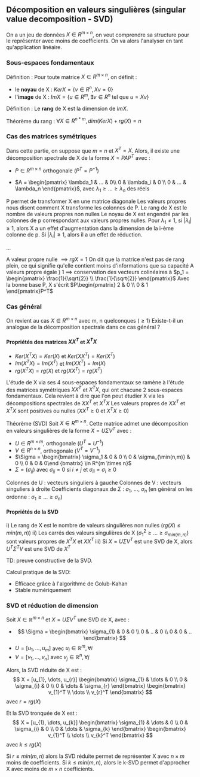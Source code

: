## Décomposition en valeurs singulières (singular value decomposition - SVD)

On a un jeu de données $X \in R^{m \times n}$, on veut comprendre sa structure pour le représenter avec moins de coefficients. On va alors l'analyser en tant qu'application linéaire.

### Sous-espaces fondamentaux

Définition : Pour toute matrice $X \in R^{m \times n}$, on définit :
 - le **noyau** de X : $Ker X = \{ v \in R^n , Xv = 0\}$
 - l'**image** de X : $Im X = \{ u \in R^m , \exists v \in R^n \text{ tel que } u = Xv\}$

Définition : Le **rang** de X est la dimension de $Im X$.

Théorème du rang : $\forall X \in R^{n*m}, dim(Ker X) + rg(X) = n$

### Cas des matrices symétriques
Dans cette partie, on suppose que $m=n$ et $X^T = X$.
Alors, il existe une décomposition spectrale de X de la forme $X=PAP^T$ avec : 
- $P \in R^{m \times n}$ orthogonale ($P^T=P^{-1}$)

- $A = \begin{pmatrix}   \lambda_1 & ... & 0\\ 0 & \lambda_i & 0 \\  0 & ... & \lambda_n   \end{pmatrix}$, avec $\lambda_1 \ge ... \ge \lambda_n$ des réels

P permet de transformer X en une matrice diagonale
Les valeurs propres nous disent comment X transforme les colonnes de P. 
Le rang de X est le nombre de valeurs propres non nulles
Le noyau de X est engendré par les colonnes de p correspondant aux valeurs propres nulles.
Pour $\lambda_1 \neq 1$, si $|\lambda_i| \ge 1$, alors X a un effet d'augmentation dans la dimension de la i-ème colonne de p.
Si $|\lambda_i| \ge 1$, alors il a un effet de réduction.

...

A valeur propre nulle $\implies rg X = 1$
	On dit que la matrice n'est pas de rang plein, ce qui signifie qu'elle contient moins d'informations que sa capacité
A valeurs propre égale ) 1 $\implies$ conservation des vecteurs colinéaires à $p_1 = \begin{pmatrix} \frac{1}{\sqrt{2}} \\ \frac{1}{\sqrt{2}} \end{pmatrix}$
Avec la bonne base P, X s'écrit $P\begin{pmatrix} 2 & 0 \\ 0 & 1 \end{pmatrix}P^T$

### Cas général
On revient au cas $X \in R^{m \times n}$ avec m, n quelconques ($\ge 1$)
Existe-t-il un analogue de la décomposition spectrale dans ce cas général ?


#### Propriétés des matrices $XX^T$ et $X^TX$

- $Ker (X^TX) = Ker (X)$ et $Ker (XX^T) = Ker (X^T)$
- $Im (X^TX) = Im (X^T)$ et $Im (XX^T) = Im (X)$
- $rg (X^TX) = rg (X)$ et $rg (XX^T) = rg (X^T)$ 

L'étude de X via ses 4 sous-espaces fondamentaux se ramène à l'étude des matrices symétriques $XX^T$ et $X^TX$, qui ont chacune 2 sous-espaces fondamentaux.
Cela revient à dire que l'on peut étudier X via les décompositions spectrales de $XX^T$ et $X^TX$
Les valeurs propres de $XX^T$ et $X^TX$ sont positives ou nulles ($XX^T \ge 0$ et $X^TX \ge 0$)

Théorème (SVD)
Soit $X \in R^{m \times n}$. Cette matrice admet une décomposition en valeurs singulières de la forme $X = U\Sigma V^T$  avec :

- $U \in R^{m \times m}$, orthogonale ($U^T = U^{-1}$)
- $V \in R^{n \times n}$, orthogonale ($V^T = V^{-1}$)
- $\Sigma = \begin{bmatrix} \sigma_1 & 0 & 0 \\ 0 & \sigma_{\min(n,m)} & 0 \\ 0 & 0 & 0\end {bmatrix} \in R^{m \times n}$
- $\Sigma = (\sigma_{ij})$ avec $\sigma_{ij} = 0$ si $i \neq j$ et $\sigma_{ii} = \sigma_{i} \ge 0$

Colonnes de U : vecteurs singuliers à gauche
Colonnes de V : vecteurs singuliers à droite
Coefficients diagonaux de $\Sigma$ : $\sigma_1$, ..., $\sigma_n$ (en général on les ordonne : $\sigma_1 \ge ... \ge \sigma_n$)


#### Propriétés de la SVD
i) Le rang de X est le nombre de valeurs singulières non nulles ($rg(X) \leq min(m,n)$)
ii) Les carrés des valeurs singulières de X ($\sigma_{1}^2 \geq \dots \geq \sigma_{min(m,n)}$) sont valeurs propres de $X^TX$ et $XX^T$
iii) Si $X=U\Sigma V^T$ est une SVD de X, alors $U^T\Sigma^TV$ est une SVD de $X^T$

TD: preuve constructive de la SVD.

Calcul pratique de la SVD: 
- Efficace grâce à l'algorithme de Golub-Kahan
- Stable numériquement

### SVD et réduction de dimension
Soit $X \in \mathbb{R}^{m\times n}$ et $X=U\Sigma V^T$ une SVD de X, avec :
- $$
\Sigma = \begin{bmatrix}
\sigma_{1} & 0 & 0 \\
0 & .. & 0 \\
0 & 0 & ..
\end{bmatrix}
$$
- $U = [u_{1}, \dots, u_{m}]$ avec $u_{i} \in \mathbb{R}^m, \forall i$
- $V = [v_{1}, \dots, v_{n}]$ avec $v_{j} \in \mathbb{R}^n, \forall j$

 Alors, la SVD réduite de X est :
$$
 X = [u_{1}, \dots, u_{r}] \begin{bmatrix}
\sigma_{1} & \dots & 0  \\
0  & \sigma_{i} & 0 \\
0 & \dots & \sigma_{r}
\end{bmatrix}
\begin{bmatrix}
v_{1}^T \\
\dots \\
v_{r}^T
\end{bmatrix}
$$avec $r = rg(X)$

Et la SVD tronquée de X est :
$$
X = [u_{1}, \dots, u_{k}] \begin{bmatrix}
\sigma_{1} & \dots & 0  \\
0  & \sigma_{i} & 0 \\
0 & \dots & \sigma_{k}
\end{bmatrix}
\begin{bmatrix}
v_{1}^T \\
\dots \\
v_{k}^T
\end{bmatrix}
$$
avec $k \leq rg(X)$

Si $r\leq min(m,n)$ alors la SVD réduite permet de représenter X avec $n \times m$ moins de coefficients.
Si $k \leq min(m, n)$, alors le k-SVD permet d'approcher X avec moins de $m \times n$ coefficients.